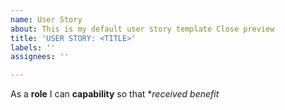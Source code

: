 ```yaml
---
name: User Story
about: This is my default user story template Close preview
title: 'USER STORY: <TITLE>'
labels: ''
assignees: ''

---
```


As a **role** I can **capability** so that **received benefit*
